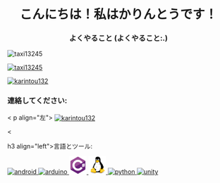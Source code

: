 <h1 align="center"> こんにちは！私はかりんとうです！</h1>
<h3 align="center">よくやること (よくやること:.)</h3>

<p align="left"> <img src="https://komarev.com/ghpvc/?username=taxi13245&label=Profile%20views&color=0e75b6&style= flat" alt="taxi13245" /> </p>

<p align="left"> <a href ="https://github.com/ryo-ma/github-profile-trophy"><img src="https://github-profile-trophy.vercel.app/?username=taxi13245" alt="taxi13245" /></a> </p>

<p align="left"> <a href="https://twitter.com/karintou132" target="blank"><img src="https://img.盾。io/twitter/follow/karintou132?logo=twitter&style=for-the-badge" alt="karintou132" /></a> </p>

<h3 align="left">連絡してください:</h3>
< p align="左">
<a href="https://twitter.com/karintou132" target="blank"><img align="center" src="https://raw.githubusercontent.com/rahuldkjain/github-profile-readme-generator /master/src/images/icons/Social/twitter.svg" alt="karintou132" height="30" width="40" /></a> </p>
<

h3 align="left">言語とツール:</h3>
<p align="left"> <a href="https://developer.android.com" target="_blank" rel="noreferrer"> <img src="https://raw.githubusercontent.com/devicons /devicon/master/icons/android/android-original-wordmark.svg" alt="android" width="40" height="40"/> </a> <a href="https://www.arduino" .cc/" target="_blank" rel="noreferrer"> <img src="https://cdn.worldvectorlogo.com/logos/arduino-1.svg" alt="arduino" width="40" height= "40"/> </a> <a href="https://www.w3schools.com/cs/" target="_blank" rel="noreferrer"> <img src="https://raw.githubusercontent.com/devicons/devicon/master/icons/csharp/csharp-original.svg" alt="csharp" width="40" height="40"/> </a> <a href="https:// www.linux.org/" target="_blank" rel="noreferrer"> <img src="https://raw.githubusercontent.com/devicons/devicon/master/icons/linux/linux-original.svg" alt ="linux" width="40" height="40"/> </a> <a href="https://www.python.org" target="_blank" rel="noreferrer"> <img src= 「https://raw.githubusercontent.com/devicons/devicon/master/icons/python/python-original.svg" alt="python" width="40" height="40"/> </a> <a href="https://unity.com/" target="_blank" rel="noreferrer"> <img src="https://www.vectorlogo.zone/logos/unity3d/unity3d-icon.svg" alt="unity" width="40" height="40"/> </a> </p>

